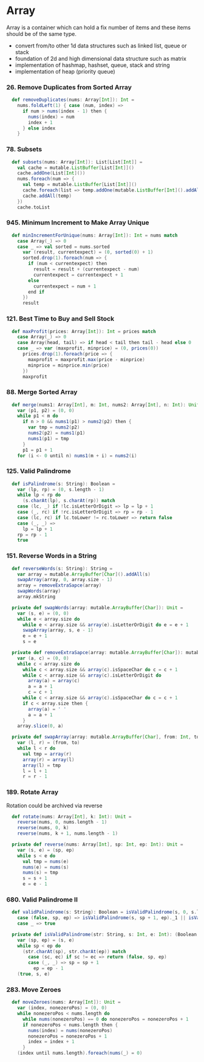 # Array
Array is a container which can hold a fix number of items and these items should be of the same type.
* convert from/to other 1d data structures such as linked list, queue or stack
* foundation of 2d and high dimensional data structure such as matrix
* implementation of hashmap, hashset, queue, stack and string
* implementation of heap (priority queue) 

### 26. Remove Duplicates from Sorted Array
```scala
  def removeDuplicates(nums: Array[Int]): Int =
    nums.foldLeft(1) { case (num, index) =>
      if num > nums(index - 1) then {
        nums(index) = num
        index + 1
      } else index
    }
```
### 78. Subsets
```scala
  def subsets(nums: Array[Int]): List[List[Int]] =
    val cache = mutable.ListBuffer[List[Int]]()
    cache.addOne(List[Int]())
    nums.foreach(num => {
      val temp = mutable.ListBuffer[List[Int]]()
      cache.foreach(list => temp.addOne(mutable.ListBuffer[Int]().addAll(list).addOne(num).toList))
      cache.addAll(temp)
    })
    cache.toList
```

### 945. Minimum Increment to Make Array Unique
```scala
  def minIncrementForUnique(nums: Array[Int]): Int = nums match
    case Array(_) => 0
    case _ => val sorted = nums.sorted
      var (result, currentexpect) = (0, sorted(0) + 1)
      sorted.drop(1).foreach(num => {
        if (num < currentexpect) then
          result = result + (currentexpect - num)
          currentexpect = currentexpect + 1
        else
          currentexpect = num + 1
        end if
      })
      result
```

### 121. Best Time to Buy and Sell Stock
```scala
  def maxProfit(prices: Array[Int]): Int = prices match
    case Array(_) => 0
    case Array(head, tail) => if head < tail then tail - head else 0
    case _ => var (maxprofit, minprice) = (0, prices(0))
      prices.drop(1).foreach(price => {
        maxprofit = maxprofit.max(price - minprice)
        minprice = minprice.min(price)
      })
      maxprofit
```
### 88. Merge Sorted Array
```scala
  def merge(nums1: Array[Int], m: Int, nums2: Array[Int], n: Int): Unit =
    var (p1, p2) = (0, 0)
    while p1 < m do
      if n > 0 && nums1(p1) > nums2(p2) then {
        var tmp = nums2(p2)
        nums2(p2) = nums1(p1)
        nums1(p1) = tmp
      }
      p1 = p1 + 1
    for (i <- 0 until n) nums1(m + i) = nums2(i)
```

### 125. Valid Palindrome
```scala
  def isPalindrome(s: String): Boolean =
    var (lp, rp) = (0, s.length - 1)
    while lp < rp do
      (s.charAt(lp), s.charAt(rp)) match
    case (lc, _) if !lc.isLetterOrDigit => lp = lp + 1
    case (_, rc) if !rc.isLetterOrDigit => rp = rp - 1
    case (lc, rc) if lc.toLower != rc.toLower => return false
    case (_, _) =>
      lp = lp + 1
    rp = rp - 1
    true
```

### 151. Reverse Words in a String
```scala
  def reverseWords(s: String): String =
    var array = mutable.ArrayBuffer[Char]().addAll(s)
    swapArray(array, 0, array.size - 1)
    array = removeExtraSapce(array)
    swapWords(array)
    array.mkString

  private def swapWords(array: mutable.ArrayBuffer[Char]): Unit =
    var (s, e) = (0, 0)
    while e < array.size do
      while e < array.size && array(e).isLetterOrDigit do e = e + 1
      swapArray(array, s, e - 1)
      e = e + 1
      s = e

  private def removeExtraSapce(array: mutable.ArrayBuffer[Char]): mutable.ArrayBuffer[Char] =
    var (a, c) = (0, 0)
    while c < array.size do
      while c < array.size && array(c).isSpaceChar do c = c + 1
      while c < array.size && array(c).isLetterOrDigit do
        array(a) = array(c)
        a = a + 1
        c = c + 1
      while c < array.size && array(c).isSpaceChar do c = c + 1
      if c < array.size then {
        array(a) = ' '
        a = a + 1
      }
    array.slice(0, a)

  private def swapArray(array: mutable.ArrayBuffer[Char], from: Int, to: Int): Unit =
    var (l, r) = (from, to)
    while l < r do
      val tmp = array(r)
      array(r) = array(l)
      array(l) = tmp
      l = l + 1
      r = r - 1
```

### 189. Rotate Array
Rotation could be archived via reverse
```scala
  def rotate(nums: Array[Int], k: Int): Unit =
    reverse(nums, 0, nums.length - 1)
    reverse(nums, 0, k)
    reverse(nums, k + 1, nums.length - 1)

  private def reverse(nums: Array[Int], sp: Int, ep: Int): Unit =
    var (s, e) = (sp, ep)
    while s < e do
      val tmp = nums(e)
      nums(e) = nums(s)
      nums(s) = tmp
      s = s + 1
      e = e - 1
```

### 680. Valid Palindrome II
```scala
  def validPalindrome(s: String): Boolean = isValidPalindrome(s, 0, s.length - 1) match
    case (false, sp, ep) => isValidPalindrome(s, sp + 1, ep)._1 || isValidPalindrome(s, sp, ep - 1)._1
    case _ => true

  private def isValidPalindrome(str: String, s: Int, e: Int): (Boolean, Int, Int) =
    var (sp, ep) = (s, e)
    while sp < ep do
      (str.charAt(sp), str.charAt(ep)) match
        case (sc, ec) if sc != ec => return (false, sp, ep)
        case (_, _) => sp = sp + 1
          ep = ep - 1
    (true, s, e)
```

### 283. Move Zeroes
```scala
  def moveZeroes(nums: Array[Int]): Unit =
    var (index, nonezeroPos) = (0, 0)
    while nonezeroPos < nums.length do
      while nums(nonezeroPos) == 0 do nonezeroPos = nonezeroPos + 1
      if nonezeroPos < nums.length then {
        nums(index) = nums(nonezeroPos)
        nonezeroPos = nonezeroPos + 1
        index = index + 1
      }
    (index until nums.length).foreach(nums(_) = 0)
```